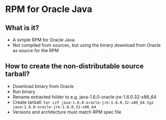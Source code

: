 # RPM for Oracle Java

## What is it?

* A simple RPM for Oracle Java
* Not compiled from sources, but using the binary download from Oracle as source for the RPM

## How to create the non-distributable source tarball?

* Download binary from Oracle
* Run binary
* Rename extracted folder to e.g. java-1.6.0-oracle-jre-1.6.0.32-x86\_64
* Create tarball: `tar czf java-1.6.0-oracle-jre-1.6.0.32-x86_64.tgz java-1.6.0-oracle-jre-1.6.0.32-x86_64`
* Versions and architecture must match RPM spec file
